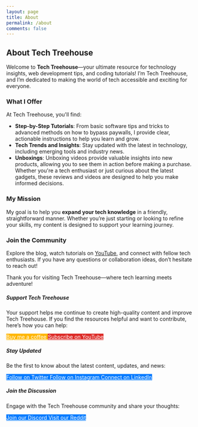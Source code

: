 ```yaml
---
layout: page
title: About
permalink: /about
comments: false
---
```


<div class="row justify-content-between">
<div class="col-md-8 pr-5">

<h2>About Tech Treehouse</h2>

<p>Welcome to <strong>Tech Treehouse</strong>—your ultimate resource for technology insights, web development tips, and coding tutorials! I’m Tech Treehouse, and I’m dedicated to making the world of tech accessible and exciting for everyone.</p>

<h3>What I Offer</h3>

<p>At Tech Treehouse, you'll find:</p>
<ul>
    <li><strong>Step-by-Step Tutorials</strong>: From basic software tips and tricks to advanced methods on how to bypass paywalls, I provide clear, actionable instructions to help you learn and grow.</li>
    <li><strong>Tech Trends and Insights</strong>: Stay updated with the latest in technology, including emerging tools and industry news.</li>
    <li><strong>Unboxings</strong>: Unboxing videos provide valuable insights into new products, allowing you to see them in action before making a purchase. Whether you're a tech enthusiast or just curious about the latest gadgets, these reviews and videos are designed to help you make informed decisions.</li>
</ul>

<h3>My Mission</h3>

<p>My goal is to help you <strong>expand your tech knowledge</strong> in a friendly, straightforward manner. Whether you’re just starting or looking to refine your skills, my content is designed to support your learning journey.</p>

<h3>Join the Community</h3>

<p>Explore the blog, watch tutorials on <a href="https://youtube.com/techtreehouse" target="_blank">YouTube</a>, and connect with fellow tech enthusiasts. If you have any questions or collaboration ideas, don’t hesitate to reach out!</p>

<p>Thank you for visiting Tech Treehouse—where tech learning meets adventure!</p>

</div>

<div class="col-md-4">

<div class="sticky-top sticky-top-80">
<h5>Support Tech Treehouse</h5>

<p>Your support helps me continue to create high-quality content and improve Tech Treehouse. If you find the resources helpful and want to contribute, here’s how you can help:</p>

<div class="d-flex flex-column">
    <a target="_blank" href="https://www.buymeacoffee.com/techtreehouse" class="btn" style="background-color: #ffb700; color: white; border: none; margin-bottom: 10px;">
        <i class="fas fa-coffee"></i> Buy me a coffee
    </a> 
    <a target="_blank" href="https://youtube.com/techtreehouse" class="btn" style="background-color: #dd2c28; color: white; border: none;">
        <i class="fab fa-youtube"></i> Subscribe on YouTube
    </a>
</div>

<h5 class="mt-4">Stay Updated</h5>

<p>Be the first to know about the latest content, updates, and news:</p>

<div class="d-flex flex-column">
    <a target="_blank" href="https://twitter.com/TechTreehouse" class="btn" style="background-color: #007bff; color: white; border: none; margin-bottom: 10px;">
        <i class="fab fa-twitter"></i> Follow on Twitter
    </a>
    <a target="_blank" href="https://instagram.com/TechTreehouse" class="btn" style="background-color: #007bff; color: white; border: none; margin-bottom: 10px;">
        <i class="fab fa-instagram"></i> Follow on Instagram
    </a>
    <a target="_blank" href="https://linkedin.com/company/tech-treehouse" class="btn" style="background-color: #007bff; color: white; border: none;">
        <i class="fab fa-linkedin"></i> Connect on LinkedIn
    </a>
</div>

<h5 class="mt-4">Join the Discussion</h5>

<p>Engage with the Tech Treehouse community and share your thoughts:</p>

<div class="d-flex flex-column">
    <a target="_blank" href="https://discord.gg/TechTreehouse" class="btn" style="background-color: #007bff; color: white; border: none; margin-bottom: 10px;">
        <i class="fab fa-discord"></i> Join our Discord
    </a>
    <a target="_blank" href="https://reddit.com/r/TechTreehouse" class="btn" style="background-color: #007bff; color: white; border: none;">
        <i class="fab fa-reddit"></i> Visit our Reddit
    </a>
</div>

</div>
</div>
